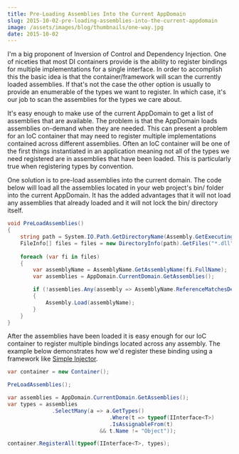 ```yaml
---
title: Pre-Loading Assemblies Into the Current AppDomain
slug: 2015-10-02-pre-loading-assemblies-into-the-current-appdomain
image: /assets/images/blog/thumbnails/one-way.jpg
date: 2015-10-02
---
```


I'm a big proponent of Inversion of Control and Dependency Injection. One of niceties that most DI containers provide is the<!--more--> ability to register bindings for multiple implementations for a single interface. In order to accomplish this the basic idea is that the container/framework will scan the currently loaded assemblies. If that's not the case the other option is usually to provide an enumerable of the types we want to register. In which case, it's our job to scan the assemblies for the types we care about. 

It's easy enough to make use of the current AppDomain to get a list of assemblies that are available. The problem is that the AppDomain loads assemblies on-demand when they are needed. This can present a problem for an IoC container that may need to register multiple implementations contained across different assemblies. Often an IoC container will be one of the first things instantiated in an application meaning not all of the types we need registered are in assemblies that have been loaded. This is particularly true when registering types by convention. 

One solution is to pre-load assemblies into the current domain. The code below will load all the assemblies located in your web project's bin/ folder into the current AppDomain. It has the added advantages that it will not load any assemblies that already loaded and it will not lock the bin/ directory itself.   

```csharp
void PreLoadAssemblies()
{
    string path = System.IO.Path.GetDirectoryName(Assembly.GetExecutingAssembly().GetName().CodeBase).Replace("file:\\", "");
    FileInfo[] files = files = new DirectoryInfo(path).GetFiles("*.dll", SearchOption.AllDirectories);
    
    foreach (var fi in files)
    {
        var assemblyName = AssemblyName.GetAssemblyName(fi.FullName);
        var assemblies = AppDomain.CurrentDomain.GetAssemblies();

        if (!assemblies.Any(assembly => AssemblyName.ReferenceMatchesDefinition(assemblyName, assembly.GetName())))
        {
            Assembly.Load(assemblyName);
        }
    }
}
```

After the assemblies have been loaded it is easy enough for our IoC container to register multiple bindings located across any assembly. The example below demonstrates how we'd register these binding using a framework like [Simple Injector](https://simpleinjector.org).  

```csharp
var container = new Container();

PreLoadAssemblies();

var assemblies = AppDomain.CurrentDomain.GetAssemblies();
var types = assemblies
              .SelectMany(a => a.GetTypes()
                                .Where(t => typeof(IInterface<T>)
                                .IsAssignableFrom(t) 
                             && t.Name != "Object"));

container.RegisterAll(typeof(IInterface<T>, types);
```
